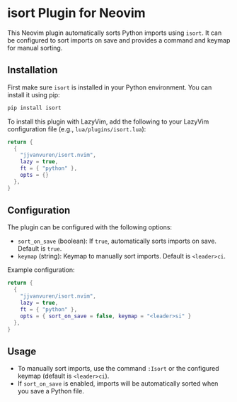 # isort Plugin for Neovim

This Neovim plugin automatically sorts Python imports using `isort`. It can be configured to sort imports on save and provides a command and keymap for manual sorting.

## Installation
First make sure `isort` is installed in your Python environment. You can install it using pip:
```sh
pip install isort
```
To install this plugin with LazyVim, add the following to your LazyVim configuration file (e.g., `lua/plugins/isort.lua`):

```lua
return {
  {
    "jjvanvuren/isort.nvim",
    lazy = true,
    ft = { "python" },
    opts = {}
  },
}
```

## Configuration

The plugin can be configured with the following options:

- `sort_on_save` (boolean): If `true`, automatically sorts imports on save. Default is `true`.
- `keymap` (string): Keymap to manually sort imports. Default is `<leader>ci`.

Example configuration:
```lua
return {
  {
    "jjvanvuren/isort.nvim",
    lazy = true,
    ft = { "python" },
    opts = { sort_on_save = false, keymap = "<leader>si" }
  },
}
```

## Usage

- To manually sort imports, use the command `:Isort` or the configured keymap (default is `<leader>ci`).
- If `sort_on_save` is enabled, imports will be automatically sorted when you save a Python file.
